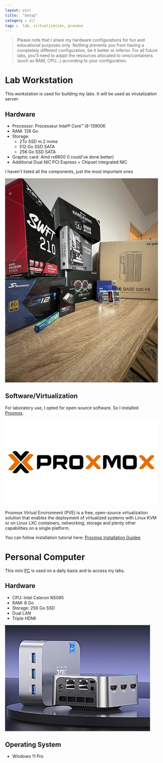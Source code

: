 ```yaml
---
layout: post
title:  "Setup"
category : all
tags :  lab, virtualization, proxmox
---
```



> Please note that I share my hardware configurations for fun and educational purposes only. Nothing prevents you from having a completely different configuration, be it better or inferior.
> For all future labs, you'll need to adapt the resources allocated to vms/containers (such as RAM, CPU...) according to your configuration.

# Lab Workstation
This workstation is used for building my labs. It will be used as virutalization server:
## Hardware

- Processor:  Processeur Intel® Core™ i9-13900K
- RAM: 128 Go
- Storage: 
	- 2To SSD m.2 nvme
	- 512 Go SSD SATA
	- 256 Go SSD SATA
- Graphic card: Amd rx6600 (I could've done better)
- Additional Dual NIC PCI Express + Chipset integrated NIC

I haven't listed all the components, just the most important ones

![config](/assets/img/mysetup/config.jpg)

## Software/Virtualization
For laboratory use, I opted for open-source software. So I installed [Proxmox](https://www.proxmox.com/en/proxmox-ve).

![Proxmox](/assets/img/mysetup/Proxmox.png)

Proxmox Virtual Environment (PVE) is a free, open-source virtualization solution that enables the deployment of virtualized systems with Linux KVM or on Linux LXC containers, networking, storage and plenty other capabilities on a single platform.

You can follow installation tutorial here: [Proxmox Installation Guidee](/posts/proxmox-installation-guide)

# Personal Computer
This *mini* [PC](https://www.amazon.fr/dp/B0BLY1DR42?ref_=cm_sw_r_mwn_dp_F0983Q5VYCGN4KKF1TF6) is used on a daily basis and to access my labs.
## Hardware
- CPU: Intel Celeron N5095
- RAM: 8 Go
- Storage: 256 Go SSD
- Dual LAN
- Triple HDMI

![mini-pc](/assets/img/mysetup/mini-pc.png)

## Operating System
- Windows 11 Pro

